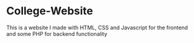 # College-Website
This is a website I made with HTML, CSS and  Javascript for the frontend and some PHP for backend functionality

